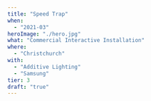 ```yaml
---
title: "Speed Trap"
when: 
  - "2021-03"
heroImage: "./hero.jpg"
what: "Commercial Interactive Installation"
where:
  - "Christchurch"
with: 
  - "Additive Lighting"
  - "Samsung"
tier: 3
draft: "true"
---
```


